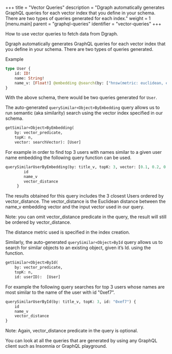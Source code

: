 +++
title = "Vector Queries"
description = "Dgraph automatically generates GraphQL queries for each vector index that you define in your schema. There are two types of queries generated for each index."
weight = 1
[menu.main]
    parent = "graphql-queries"
    identifier = "vector-queries"
+++

How to use vector queries to fetch data from Dgraph.

Dgraph automatically generates GraphQL queries for each vector index that you define in your schema. There are two types of queries generated.

Example

```graphql
type User {
    id: ID!
    name: String!
    name_v: [Float!] @embedding @search(by: ["hnsw(metric: euclidean, exponent: 4)"])
}
```

With the above schema, there would be two queries generated for `User`.

The auto-generated `querySimilar<Object>ByEmbedding` query allows us to run semantic (aka similarity) search using the vector index specified in our schema.

```graphql
getSimilar<Object>ByEmbedding(
    by: vector_predicate, 
    topK: n, 
    vector: searchVector): [User]
```

For example in order to find top 3 users with names similar to a given user name embedding the following query function can be used. 

```graphql  
querySimilarUserByEmbedding(by: title_v, topK: 3, vector: [0.1, 0.2, 0.3, 0.4, 0.5]) {
        id
        name_v
        vector_distance
     }
```
The results obtained for this query includes the 3 closest Users ordered by vector_distance. The vector_distance is the Euclidean distance between the name_v embedding vector and the input vector used in our query.

Note: you can omit vector_distance predicate in the query, the result will still be ordered by vector_distance.

The distance metric used is specified in the index creation. 

Similarly, the auto-generated `querySimilar<Object>ById` query allows us to search for similar objects to an existing object, given it’s Id. using the  function.

```graphql
getSimilar<Object>ById(
    by: vector_predicate, 
    topK: n, 
    id: userID):  [User]
```

For example the following query searches for top 3 users whose names are most similar to the name of the user with id "0xef7".

```graphql
querySimilarUserById(by: title_v, topK: 3, id: "0xef7") {
    id
    name_v
    vector_distance
}
```

Note: Again, vector_distance predicate in the query is optional.

You can look at all the queries that are generated by using any
GraphQL client such as Insomnia or GraphQL playground.